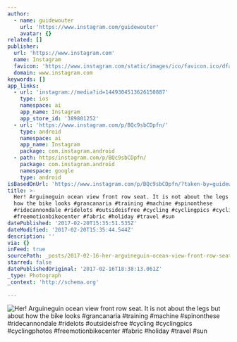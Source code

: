 ```yaml
---
author:
  - name: guidewouter
    url: 'https://www.instagram.com/guidewouter'
    avatar: {}
related: []
publisher:
  url: 'https://www.instagram.com'
  name: Instagram
  favicon: 'https://www.instagram.com/static/images/ico/favicon.ico/dfa85bb1fd63.ico'
  domain: www.instagram.com
keywords: []
app_links:
  - url: 'instagram://media?id=1449304513626150887'
    type: ios
    namespace: ai
    app_name: Instagram
    app_store_id: '389801252'
  - url: 'https://www.instagram.com/p/BQc9sbCDpfn/'
    type: android
    namespace: ai
    app_name: Instagram
    package: com.instagram.android
  - path: https/instagram.com/p/BQc9sbCDpfn/
    package: com.instagram.android
    namespace: google
    type: android
isBasedOnUrl: 'https://www.instagram.com/p/BQc9sbCDpfn/?taken-by=guidewouter'
title: >-
  Her! Arguineguin ocean view front row seat. It is not about the legs but about
  how the bike looks #grancanaria #training #machine #spinonthese
  #ridecannondale #ridelots #outsideisfree #cycling #cyclingpics #cyclingphotos
  #freemotionbikecenter #fabric #holiday #travel #sun
datePublished: '2017-02-20T15:35:51.535Z'
dateModified: '2017-02-20T15:35:44.544Z'
description: ''
via: {}
inFeed: true
sourcePath: _posts/2017-02-16-her-arguineguin-ocean-view-front-row-seat-it-is-not-about.md
starred: false
datePublishedOriginal: '2017-02-16T18:38:13.061Z'
_type: Photograph
_context: 'http://schema.org'

---
```

![Her! Arguineguin ocean view front row seat. It is not about the legs but about how the bike looks #grancanaria #training #machine #spinonthese #ridecannondale #ridelots #outsideisfree #cycling #cyclingpics #cyclingphotos #freemotionbikecenter #fabric #holiday #travel #sun](https://scontent.cdninstagram.com/t51.2885-15/sh0.08/e35/p640x640/16464402_1797222383864597_5583809616283697152_n.jpg)